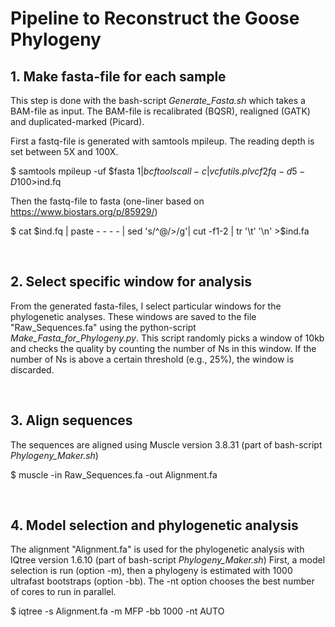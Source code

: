 # Pipeline to Reconstruct the Goose Phylogeny

## 1. Make fasta-file for each sample

This step is done with the bash-script _Generate_Fasta.sh_ which takes a BAM-file as input. 
The BAM-file is recalibrated (BQSR), realigned (GATK) and duplicated-marked (Picard).

First a fastq-file is generated with samtools mpileup. The reading depth is set between 5X and 100X.

$ samtools mpileup -uf $fasta $1 | bcftools call -c | vcfutils.pl vcf2fq -d 5 -D 100 >$ind.fq

Then the fastq-file to fasta (one-liner based on https://www.biostars.org/p/85929/)

$ cat $ind.fq | paste - - - - | sed 's/^@/>/g'| cut -f1-2 | tr '\t' '\n' >$ind.fa

&nbsp;

## 2. Select specific window for analysis

From the generated fasta-files, I select particular windows for the phylogenetic analyses. 
These windows are saved to the file "Raw_Sequences.fa" using the python-script _Make_Fasta_for_Phylogeny.py_.
This script randomly picks a window of 10kb and checks the quality by counting the number of Ns in this window. 
If the number of Ns is above a certain threshold (e.g., 25%), the window is discarded.

&nbsp;

## 3. Align sequences

The sequences are aligned using Muscle version 3.8.31 (part of bash-script _Phylogeny_Maker.sh_)

$ muscle -in Raw_Sequences.fa -out Alignment.fa

&nbsp;

## 4. Model selection and phylogenetic analysis

The alignment "Alignment.fa" is used for the phylogenetic analysis with IQtree version 1.6.10 (part of bash-script _Phylogeny_Maker.sh_)
First, a model selection is run (option -m), then a phylogeny is estimated with 1000 ultrafast bootstraps (option -bb).
The -nt option chooses the best number of cores to run in parallel.

$ iqtree -s Alignment.fa -m MFP -bb 1000 -nt AUTO
